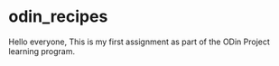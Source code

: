 # odin_recipes
Hello everyone,
This is my first assignment as part of the ODin Project learning program.
